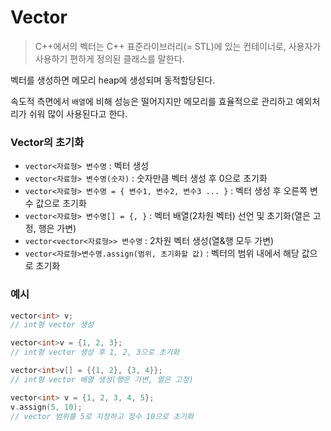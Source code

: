 # Vector
> C++에서의 벡터는 C++ 표준라이브러리(= STL)에 있는 컨테이너로, 사용자가 사용하기 편하게 정의된 클래스를 말한다.  

벡터를 생성하면 메모리 heap에 생성되며 동적할당된다.

속도적 측면에서 `배열`에 비해 성능은 떨어지지만 메모리를 효율적으로 관리하고 예외처리가 쉬워 많이 사용된다고 한다. 

### Vector의 초기화
- `vector<자료형> 변수명` : 벡터 생성
- `vector<자료형> 변수명(숫자)` : 숫자만큼 벡터 생성 후 0으로 초기화
- `vector<자료형> 변수명 = { 변수1, 변수2, 변수3 ... }` : 벡터 생성 후 오른쪽 변수 값으로 초기화
- `vector<자료형> 변수명[] = {, }` : 벡터 배열(2차원 벡터) 선언 및 초기화(열은 고정, 행은 가변)
- `vector<vector<자료형>> 변수명` : 2차원 벡터 생성(열&행 모두 가변)
- `vector<자료형>변수명.assign(범위, 초기화할 값)` : 벡터의 범위 내에서 해당 값으로 초기화

### 예시
```cpp
vector<int> v; 
// int형 vector 생성

vector<int>v = {1, 2, 3}; 
// int형 vector 생성 후 1, 2, 3으로 초기화

vector<int>v[] = {{1, 2}, {3, 4}}; 
// int형 vector 배열 생성(행은 가변, 열은 고정)

vector<int> v = {1, 2, 3, 4, 5}; 
v.assign(5, 10);
// vector 범위를 5로 지정하고 정수 10으로 초기화
```